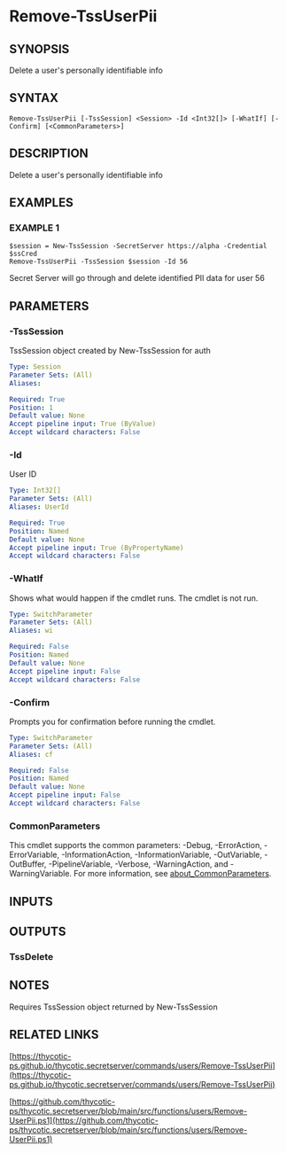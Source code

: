 # Remove-TssUserPii

## SYNOPSIS
Delete a user's personally identifiable info

## SYNTAX

```
Remove-TssUserPii [-TssSession] <Session> -Id <Int32[]> [-WhatIf] [-Confirm] [<CommonParameters>]
```

## DESCRIPTION
Delete a user's personally identifiable info

## EXAMPLES

### EXAMPLE 1
```
$session = New-TssSession -SecretServer https://alpha -Credential $ssCred
Remove-TssUserPii -TssSession $session -Id 56
```

Secret Server will go through and delete identified PII data for user 56

## PARAMETERS

### -TssSession
TssSession object created by New-TssSession for auth

```yaml
Type: Session
Parameter Sets: (All)
Aliases:

Required: True
Position: 1
Default value: None
Accept pipeline input: True (ByValue)
Accept wildcard characters: False
```

### -Id
User ID

```yaml
Type: Int32[]
Parameter Sets: (All)
Aliases: UserId

Required: True
Position: Named
Default value: None
Accept pipeline input: True (ByPropertyName)
Accept wildcard characters: False
```

### -WhatIf
Shows what would happen if the cmdlet runs.
The cmdlet is not run.

```yaml
Type: SwitchParameter
Parameter Sets: (All)
Aliases: wi

Required: False
Position: Named
Default value: None
Accept pipeline input: False
Accept wildcard characters: False
```

### -Confirm
Prompts you for confirmation before running the cmdlet.

```yaml
Type: SwitchParameter
Parameter Sets: (All)
Aliases: cf

Required: False
Position: Named
Default value: None
Accept pipeline input: False
Accept wildcard characters: False
```

### CommonParameters
This cmdlet supports the common parameters: -Debug, -ErrorAction, -ErrorVariable, -InformationAction, -InformationVariable, -OutVariable, -OutBuffer, -PipelineVariable, -Verbose, -WarningAction, and -WarningVariable. For more information, see [about_CommonParameters](http://go.microsoft.com/fwlink/?LinkID=113216).

## INPUTS

## OUTPUTS

### TssDelete
## NOTES
Requires TssSession object returned by New-TssSession

## RELATED LINKS

[https://thycotic-ps.github.io/thycotic.secretserver/commands/users/Remove-TssUserPii](https://thycotic-ps.github.io/thycotic.secretserver/commands/users/Remove-TssUserPii)

[https://github.com/thycotic-ps/thycotic.secretserver/blob/main/src/functions/users/Remove-UserPii.ps1](https://github.com/thycotic-ps/thycotic.secretserver/blob/main/src/functions/users/Remove-UserPii.ps1)

